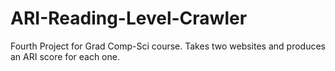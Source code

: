 # ARI-Reading-Level-Crawler
Fourth Project for Grad Comp-Sci course. Takes two websites and produces an ARI score for each one. 

